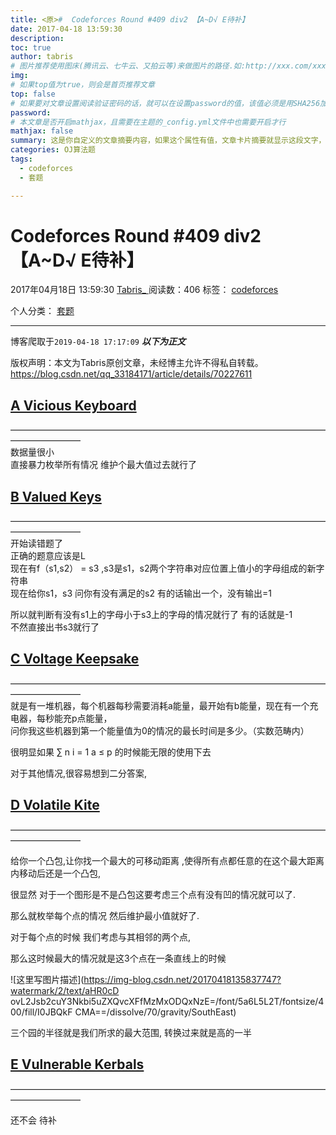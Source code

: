 ```yaml
---
title: <原>#  Codeforces Round #409 div2 【A~D√ E待补】
date: 2017-04-18 13:59:30
description:
toc: true
author: tabris
# 图片推荐使用图床(腾讯云、七牛云、又拍云等)来做图片的路径.如:http://xxx.com/xxx.jpg
img: 
# 如果top值为true，则会是首页推荐文章
top: false
# 如果要对文章设置阅读验证密码的话，就可以在设置password的值，该值必须是用SHA256加密后的密码，防止被他人识破
password: 
# 本文章是否开启mathjax，且需要在主题的_config.yml文件中也需要开启才行
mathjax: false
summary: 这是你自定义的文章摘要内容，如果这个属性有值，文章卡片摘要就显示这段文字，否则程序会自动截取文章的部分内容作为摘要
categories: OJ算法题
tags:
  - codeforces
  - 套题

---
```





#  Codeforces Round #409 div2 【A~D√ E待补】

2017年04月18日 13:59:30  [ Tabris_ ](https://me.csdn.net/qq_33184171) 阅读数：406
标签：  [ codeforces ](https://so.csdn.net/so/search/s.do?q=codeforces&t=blog)

个人分类：  [ 套题 ](https://blog.csdn.net/qq_33184171/article/category/6822765)


--- 
 博客爬取于`2019-04-18 17:17:09`
***以下为正文***

版权声明：本文为Tabris原创文章，未经博主允许不得私自转载。
https://blog.csdn.net/qq_33184171/article/details/70227611

##  [ A Vicious Keyboard ](http://codeforces.com/contest/801/problem/A)

————————————————————————————————————————————  
数据量很小  
直接暴力枚举所有情况 维护个最大值过去就行了

##  [ B Valued Keys ](http://codeforces.com/contest/801/problem/B)

————————————————————————————————————————————  
开始读错题了  
正确的题意应该是L  
现在有f（s1,s2） = s3 ,s3是s1，s2两个字符串对应位置上值小的字母组成的新字符串  
现在给你s1，s3 问你有没有满足的s2 有的话输出一个，没有输出=1

所以就判断有没有s1上的字母小于s3上的字母的情况就行了 有的话就是-1  
不然直接出书s3就行了

##  [ C Voltage Keepsake ](http://codeforces.com/contest/801/problem/C)

————————————————————————————————————————————  
就是有一堆机器，每个机器每秒需要消耗a能量，最开始有b能量，现在有一个充电器，每秒能充p点能量，  
问你我这些机器到第一个能量值为0的情况的最长时间是多少。（实数范畴内）

很明显如果  ∑  n  i  =  1  a  ≤  p  的时候能无限的使用下去

对于其他情况,很容易想到二分答案,

##  [ D Volatile Kite ](http://codeforces.com/contest/801/problem/D)

————————————————————————————————————————————

给你一个凸包,让你找一个最大的可移动距离 ,使得所有点都任意的在这个最大距离内移动后还是一个凸包,

很显然 对于一个图形是不是凸包这要考虑三个点有没有凹的情况就可以了.

那么就枚举每个点的情况 然后维护最小值就好了.

对于每个点的时候 我们考虑与其相邻的两个点,

那么这时候最大的情况就是这3个点在一条直线上的时候

![这里写图片描述](https://img-blog.csdn.net/20170418135837747?watermark/2/text/aHR0cD
ovL2Jsb2cuY3Nkbi5uZXQvcXFfMzMxODQxNzE=/font/5a6L5L2T/fontsize/400/fill/I0JBQkF
CMA==/dissolve/70/gravity/SouthEast)

三个园的半径就是我们所求的最大范围, 转换过来就是高的一半

##  [ E Vulnerable Kerbals ](http://codeforces.com/contest/801/problem/E)

————————————————————————————————————————————

还不会 待补

